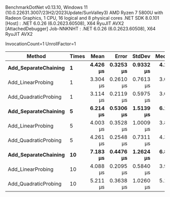
BenchmarkDotNet v0.13.10, Windows 11 (10.0.22631.3007/23H2/2023Update/SunValley3)
AMD Ryzen 7 5800U with Radeon Graphics, 1 CPU, 16 logical and 8 physical cores
.NET SDK 8.0.101
  [Host]     : .NET 6.0.26 (6.0.2623.60508), X64 RyuJIT AVX2 [AttachedDebugger]
  Job-NNKNHT : .NET 6.0.26 (6.0.2623.60508), X64 RyuJIT AVX2

InvocationCount=1  UnrollFactor=1  

 Method               | Times | Mean     | Error     | StdDev    | Median   | Allocated |
--------------------- |------ |---------:|----------:|----------:|---------:|----------:|
 **Add_SeparateChaining** | **1**     | **4.426 μs** | **0.3253 μs** | **0.9332 μs** | **4.200 μs** |     **672 B** |
 Add_LinearProbing    | 1     | 3.304 μs | 0.2610 μs | 0.7613 μs | 3.000 μs |     584 B |
 Add_QuadraticProbing | 1     | 3.114 μs | 0.2119 μs | 0.5975 μs | 3.000 μs |     584 B |
 **Add_SeparateChaining** | **5**     | **6.214 μs** | **0.5306 μs** | **1.5139 μs** | **6.100 μs** |    **1008 B** |
 Add_LinearProbing    | 5     | 4.003 μs | 0.3528 μs | 1.0009 μs | 3.800 μs |     744 B |
 Add_QuadraticProbing | 5     | 4.261 μs | 0.2548 μs | 0.7311 μs | 4.300 μs |     744 B |
 **Add_SeparateChaining** | **10**    | **7.183 μs** | **0.4476 μs** | **1.2624 μs** | **6.800 μs** |    **1560 B** |
 Add_LinearProbing    | 10    | 4.088 μs | 0.2095 μs | 0.5840 μs | 3.900 μs |     944 B |
 Add_QuadraticProbing | 10    | 5.211 μs | 0.3638 μs | 1.0260 μs | 5.100 μs |     944 B |
